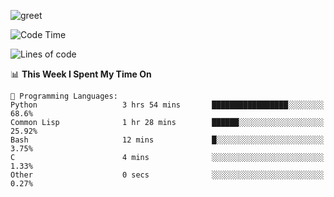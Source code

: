 ![greet](https://user-images.githubusercontent.com/44234583/146624354-9d461392-3676-4e7a-b12f-debc7319f53b.gif)

<!--START_SECTION:waka-->
![Code Time](http://img.shields.io/badge/Code%20Time-278%20hrs%202%20mins-blue)

![Lines of code](https://img.shields.io/badge/From%20Hello%20World%20I%27ve%20Written-368%20Thousand%20lines%20of%20code-blue)

📊 **This Week I Spent My Time On** 

```text
💬 Programming Languages: 
Python                   3 hrs 54 mins       █████████████████░░░░░░░░   68.6% 
Common Lisp              1 hr 28 mins        ██████░░░░░░░░░░░░░░░░░░░   25.92% 
Bash                     12 mins             █░░░░░░░░░░░░░░░░░░░░░░░░   3.75% 
C                        4 mins              ░░░░░░░░░░░░░░░░░░░░░░░░░   1.33% 
Other                    0 secs              ░░░░░░░░░░░░░░░░░░░░░░░░░   0.27%

```


<!--END_SECTION:waka-->
